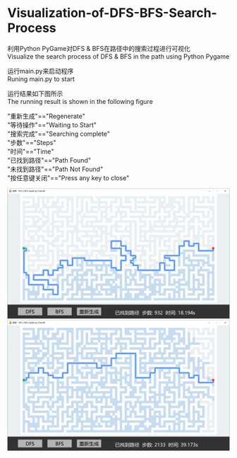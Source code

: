 # Visualization-of-DFS-BFS-Search-Process

利用Python PyGame对DFS & BFS在路径中的搜索过程进行可视化\
Visualize the search process of DFS & BFS in the path using Python Pygame

运行main.py来启动程序\
Runing main.py to start

运行结果如下图所示\
The running result is shown in the following figure

"重新生成"=="Regenerate"\
"等待操作"=="Waiting to Start"\
"搜索完成"=="Searching complete"\
"步数"=="Steps"\
"时间"=="Time"\
"已找到路径"=="Path Found"\
"未找到路径"=="Path Not Found"\
"按任意键关闭"=="Press any key to close"

![image text](https://github.com/1743383978/Visualization-of-DFS-BFS-Search-Process/blob/main/running%20result/maze1.png)
![image text](https://github.com/1743383978/Visualization-of-DFS-BFS-Search-Process/blob/main/running%20result/maze2.png)
